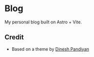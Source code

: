 # Blog

My personal blog built on Astro + Vite.

## Credit

- Based on a theme by [Dinesh Pandiyan](https://github.com/flexdinesh)
